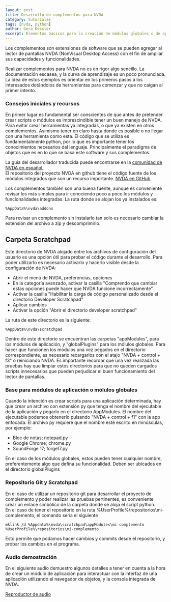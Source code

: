 ```yaml
---
layout: post
title: Desarrollo de complementos para NVDA
category: tutoriales
tags: [nvda, python]
author: Gera Kessler
excerpt: Elementos básicos para la creación de módulos globales o de aplicación para el lector de pantallas NVDA
---
```


Los complementos son extensiones de software que se pueden agregar al lector de pantallas NVDA (NonVisual Desktop Access) con el fin de ampliar sus capacidades y funcionalidades.

Realizar complementos para NVDA no es en rigor algo sencillo. La documentación escasea, y la curva de aprendizaje es un poco pronunciada.
La idea de estos ejemplos es orientar en los primeros pasos a los interesados dotándolos de herramientas para comenzar y que no caigan al primer intento.

### Consejos iniciales y recursos

En primer lugar es fundamental ser conscientes de que antes de pretender crear scripts o módulos es imprescindible tener un buen manejo de NVDA.
Para evitar crear herramientas ya integradas, o que ya existen en otros complementos. Asimismo tener en claro hasta donde es posible o no llegar con una herramienta como esta.
El código que se utiliza es fundamentalmente python, por lo que es importante tener los conocimientos necesarios del lenguaje. Principalmente el paradigma de objetos que es en lo que se basa este software y sus complementos.

La guía del desarrollador traducida puede encontrarse en la [comunidad de NVDA en español.](https://nvda.es/documentacion/desarrollo/guia-del-desarrollador-de-nvda/)  
El repositorio del proyecto NVDA en github tiene el código fuente de los módulos integrados que son un recurso importante.
[NVDA en GitHub](https://github.com/nvaccess/nvda)

Los complementos también son una buena fuente, aunque es conveniente revisar los más simples para ir conociendo poco a poco los módulos y funcionalidades integradas. La ruta donde se alojan los ya instalados es:

    %AppData%\nvda\addons

Para revisar un complemento sin instalarlo tan solo es necesario cambiar la extensión del archivo a zip y descomprimirlo.

## Carpeta Scratchpad

Este directorio de NVDA alojado entre los archivos de configuración del usuario es una opción útil para probar el código durante el desarrollo.
Para poder utilizarlo es necesario activarlo y hacerlo visible desde la configuración de NVDA:

-   Abrir el menú de NVDA, preferencias, opciones
-   En la categoría avanzado, activar la casilla "Comprendo que cambiar estas opciones puede hacer que NVDA funcione incorrectamente"
-   Activar la casilla "Habilitar la carga de código personalizado desde el directorio Developer Scratchpad"
-   Aplicar cambios
-   Activar la opción "Abrir el directorio developer scratchpad"

La ruta de este directorio es la siguiente:

    %AppData%\nvda\scratchpad

Dentro de este directorio se encuentran las carpetas "appModules", para los módulos de aplicación, y "globalPlugins" para los mólulos globales.
Para hacer que funcionen los módulos una vez pegados en el directorio correspondiente, es necesario recargarlos con el atajo "NVDA + control + f3" o reiniciando NVDA.
Es importante recordar que una vez realizada las pruebas hay que limpiar estos directorios para que no queden cargados scripts innecesarios que pueden perjudicar el buen funcionamiento del lector de pantallas.

### Base para módulos de aplicación o mólulos globales

Cuando la intención es crear scripts para una aplicación determinada, hay que crear un archivo con extensión py que tenga el nombre del ejecutable de la aplicación y pegarlo en el directorio AppModules.
El nombre del ejecutable podemos obtenerlo pulsando "NVDA + control + f1" con la app enfocada. El archivo py requiere que el nombre esté escrito en minúsculas, por ejemplo:

-   Bloc de notas; notepad.py
-   Google Chrome; chrome.py
-   SoundForge 17; forge17.py

En el caso de los módulos globales, estos pueden tener cualquier nombre, preferentemente algo que defina su funcionalidad. Deben ser ubicados en el directorio globalPlugins

### Repositorio Git y Scratchpad

En el caso de utilizar un repositorio git para desarrollar el proyecto de complemento y poder realizar las pruebas pertinentes, es conveniente crear un enlace simbólico de la carpeta donde se aloja el script python.  
En el caso de tener el repositorio en la ruta %UserProfile%\repositorios\mi-complemento, el comando sería el siguiente

    mklink /d %Appdata%\nvda\scratchpad\appModules\mi-complemento %UserProfile%\repositorios\mi-complemento

Esto permite que podamos hacer cambios y commits desde el repositorio, y probar los cambios en el programa.

### Audio demostración

En el siguiente audio demuestro algunos detalles a tener en cuenta a la hora de crear un módulo de aplicación para interactuar con la interfaz de una aplicación utilizando el navegador de objetos, y la consola integrada de NVDA.

[Reproductor de audio](http://gera.ar/player?id=addons&title=Desarrollo+de+complementos+para+NVDA)
